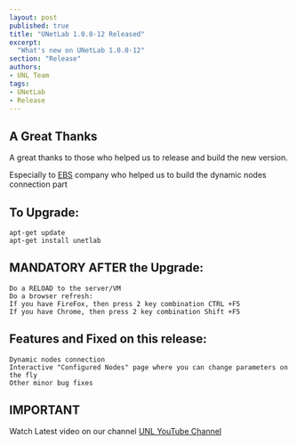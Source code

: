 ```yaml
---
layout: post
published: true
title: "UNetLab 1.0.0-12 Released"
excerpt:
  "What's new on UNetLab 1.0.0-12"
section: "Release"
authors:
- UNL Team
tags:
- UNetLab
- Release
---
```


## A Great Thanks


A great thanks to those who helped us to release and build the new version.

Especially to [EBS](http://ebs.md "EBS") company who helped us to build the dynamic nodes connection part


## To Upgrade:

~~~
apt-get update
apt-get install unetlab
~~~

## MANDATORY AFTER the Upgrade:

~~~
Do a RELOAD to the server/VM
Do a browser refresh:
If you have FireFox, then press 2 key combination CTRL +F5
If you have Chrome, then press 2 key combination Shift +F5
~~~

## Features and Fixed on this release:

~~~
Dynamic nodes connection
Interactive "Configured Nodes" page where you can change parameters on the fly
Other minor bug fixes
~~~


## IMPORTANT


Watch Latest video on our channel [UNL YouTube Channel](https://www.youtube.com/c/UnifiedNetworkingLab "UNL YouTube Channel")
